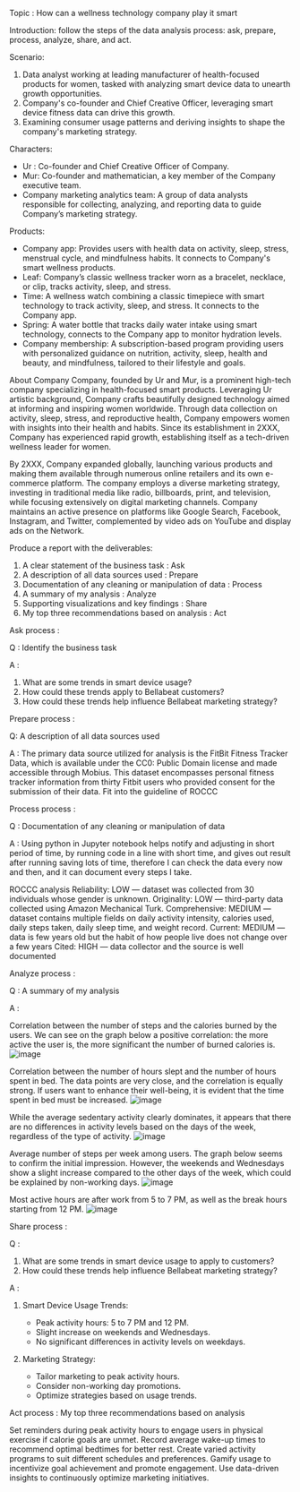 Topic : How can a wellness technology company play it smart

Introduction: 
follow the steps of the data analysis process: ask, prepare, process, analyze, share, and act. 

Scenario: 
1. Data analyst working at leading manufacturer of health-focused products for women, tasked with analyzing smart device data to unearth growth opportunities.
2. Company's co-founder and Chief Creative Officer, leveraging smart device fitness data can drive this growth.
3. Examining consumer usage patterns and deriving insights to shape the company's marketing strategy.

Characters:
- Ur : Co-founder and Chief Creative Officer of Company.
- Mur: Co-founder and mathematician, a key member of the Company executive team.
- Company marketing analytics team: A group of data analysts responsible for collecting, analyzing, and reporting data to guide Company’s marketing strategy.

Products:
- Company app: Provides users with health data on activity, sleep, stress, menstrual cycle, and mindfulness habits. It connects to Company's smart wellness products.
- Leaf: Company’s classic wellness tracker worn as a bracelet, necklace, or clip, tracks activity, sleep, and stress.
- Time: A wellness watch combining a classic timepiece with smart technology to track activity, sleep, and stress. It connects to the Company app.
- Spring: A water bottle that tracks daily water intake using smart technology, connects to the Company app to monitor hydration levels.
- Company membership: A subscription-based program providing users with personalized guidance on nutrition, activity, sleep, health and beauty, and mindfulness, tailored to their lifestyle and goals.


About Company
Company, founded by Ur and Mur, is a prominent high-tech company specializing in health-focused smart products. 
Leveraging Ur artistic background, Company crafts beautifully designed technology aimed at informing and inspiring women worldwide. 
Through data collection on activity, sleep, stress, and reproductive health, Company empowers women with insights into their health and habits. 
Since its establishment in 2XXX, Company has experienced rapid growth, establishing itself as a tech-driven wellness leader for women.

By 2XXX, Company expanded globally, launching various products and making them available through numerous online retailers and its own e-commerce platform. 
The company employs a diverse marketing strategy, investing in traditional media like radio, billboards, print, and television, while focusing extensively on digital marketing channels. 
Company maintains an active presence on platforms like Google Search, Facebook, Instagram, and Twitter, complemented by video ads on YouTube and display ads on the Network.

Produce a report with the deliverables:
1. A clear statement of the business task : Ask
2. A description of all data sources used : Prepare
3. Documentation of any cleaning or manipulation of data : Process
4. A summary of my analysis : Analyze
5. Supporting visualizations and key findings : Share
6. My top three recommendations based on analysis : Act


Ask process :

Q : Identify the business task 

A :
1. What are some trends in smart device usage?
2. How could these trends apply to Bellabeat customers?
3. How could these trends help influence Bellabeat marketing strategy?


Prepare process : 

Q: A description of all data sources used 

A : 
The primary data source utilized for analysis is the FitBit Fitness Tracker Data, which is available under the CC0: Public Domain license and made accessible through Mobius. 
This dataset encompasses personal fitness tracker information from thirty Fitbit users who provided consent for the submission of their data. 
Fit into the guideline of ROCCC



Process process : 

Q : Documentation of any cleaning or manipulation of data 

A : Using python in Jupyter notebook helps notify and adjusting in short period of time, by running code in a line with short time, and gives out result after running saving lots of time, therefore I can check the data every now and then, and it can document every steps I take.

ROCCC analysis
Reliability: LOW — dataset was collected from 30 individuals whose gender is unknown.
Originality: LOW — third-party data collected using Amazon Mechanical Turk.
Comprehensive: MEDIUM — dataset contains multiple fields on daily activity intensity, calories used, daily steps taken, daily sleep time, and weight record.
Current: MEDIUM — data is few years old but the habit of how people live does not change over a few years
Cited: HIGH — data collector and the source is well documented



Analyze process : 

Q : A summary of my analysis 

A : 

Correlation between the number of steps and the calories burned by the users. We can see on the graph below a positive correlation: 
the more active the user is, the more significant the number of burned calories is.
![image](https://github.com/y4611676/Unanimous-Project/assets/71640831/e9b7ba17-c270-490c-95c4-03850083cfab)


Correlation between the number of hours slept and the number of hours spent in bed. The data points are very close, and the correlation is equally strong. 
If users want to enhance their well-being, it is evident that the time spent in bed must be increased.
![image](https://github.com/y4611676/Unanimous-Project/assets/71640831/c6bbde99-ef6a-45c1-be81-9a216178b9d1)

While the average sedentary activity clearly dominates, it appears that there are no differences in activity levels based on the days of the week, regardless of the type of activity.
![image](https://github.com/y4611676/Unanimous-Project/assets/71640831/51fa8fd9-9710-490a-a7ac-ccec9db2ac1b)

Average number of steps per week among users. The graph below seems to confirm the initial impression.
However, the weekends and Wednesdays show a slight increase compared to the other days of the week, which could be explained by non-working days.
![image](https://github.com/y4611676/Unanimous-Project/assets/71640831/a1da9e86-94de-4a52-8554-d756e74fc85d)

Most active hours are after work from 5 to 7 PM, as well as the break hours starting from 12 PM.
![image](https://github.com/y4611676/Unanimous-Project/assets/71640831/93af6136-b0cc-41e7-add5-c58e90c69474)



Share process : 

Q : 
1. What are some trends in smart device usage to apply to customers?
2. How could these trends help influence Bellabeat marketing strategy?

A : 
1. Smart Device Usage Trends:
   - Peak activity hours: 5 to 7 PM and 12 PM.
   - Slight increase on weekends and Wednesdays.
   - No significant differences in activity levels on weekdays.

2. Marketing Strategy:
   - Tailor marketing to peak activity hours.
   - Consider non-working day promotions.
   - Optimize strategies based on usage trends.

Act process : My top three recommendations based on analysis

Set reminders during peak activity hours to engage users in physical exercise if calorie goals are unmet.
Record average wake-up times to recommend optimal bedtimes for better rest.
Create varied activity programs to suit different schedules and preferences.
Gamify usage to incentivize goal achievement and promote engagement.
Use data-driven insights to continuously optimize marketing initiatives.





